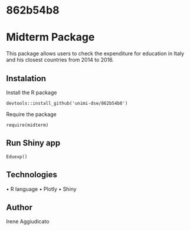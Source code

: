 # 862b54b8
# Midterm Package
This package allows users to check the expenditure for education in Italy and his closest countries from 2014 to 2016. 

## Instalation
Install the R package 

```devtools::install_github('unimi-dse/862b54b8')```

Require the package

```require(midterm)```

## Run Shiny app

```Eduexp()```

## Technologies

• R language
• Plotly
• Shiny

## Author

Irene Aggiudicato
